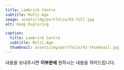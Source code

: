 ```yaml
---
title: Lambrick Centre
subtitle: Multi-Age
image: assets/img/portfolio/03-full.jpg
alt: Keep Exploring

caption:
  title: Lambrick Centre
  subtitle: Multi-Age
  thumbnail: assets/img/portfolio/03-thumbnail.jpg
---
```


내용을 보내주시면 **이부분에** 원하시는 내용을 적어드립니다.
